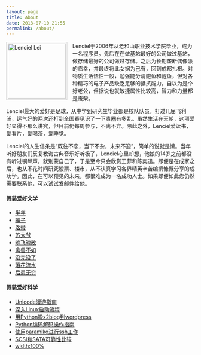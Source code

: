 ```yaml
---
layout: page
title: About
date: 2013-07-10 21:55
permalink: /about/
---
```


<img class="pad" style="border: 1px solid #cccccc; padding: 3px; margin-right: 1em;" title="Lenciel Li" src="../downloads/images/wu_kong.jpg" alt="Lenciel Lei" width="155" height="147" align="left" />
Lenciel于2006年从老和山职业技术学院毕业，成为一名程序员。先后在在做基站最好的公司做过基站，做存储最好的公司做过存储。之后为长期垄断偶像派的临幸，并最终将此女据为己有，回到成都扎根。对物质生活悟性一般，勉强能分清鲍鱼和鲤鱼，但对各种精巧的电子产品缺乏足够的抵抗能力。自以为是个好老公，但据说也就敏捷属性比较高，智力和力量都是废柴。

Lenciel最大的爱好是足球，从中学到研究生毕业都是校队队员，打过几届飞利浦，运气好的两次还打到全国赛见识了一下贵圈有多乱。虽然生活在天朝，这项爱好显得不那么讲究，但目前仍每周参与，不离不弃。除此之外，Lenciel爱读书，爱看片，爱喝茶，爱睡觉。

Lenciel的人生信条是“既往不恋，当下不杂，未来不迎”，简单的说就是懒。当年听好朋友们反复教诲古典音乐好听极了，Lenciel心里却想，他娘的14岁之前都没有听过钢琴声，就别蒙自己了，于是至今只会欣赏王菲和陈奕迅。即便是在成家之后，也从不花时间研究股票、楼市，从不认真学习各界精英辛苦编撰慷慨分享的成功学。因此，在可以预见的未来，都很难成为一名成功人士。如果即便如此您仍然需要联系他，可以试试发邮件给他。

#### **假装爱好文学**

*   [半年][3]
*   [骗子][4]
*   [洛带][5]
*   <a href="https://lenciel.com/2017/03/tale-of-an-old-man/" target="_blank">苏大爷</a>
*   [魂飞魄散][6]
*   [禽兽不如][7]
*   <a href="https://lenciel.com/2009/08/the-rain-stopped/" target="_blank">没完没了</a>
*   <a href="https://lenciel.com/2008/05/forget-everything/" target="_blank">落花流水</a>
*   <a href="https://lenciel.com/2008/07/write-no-letter/" target="_blank">后患无穷</a>


#### **假装爱好科学**

*   <a title="Unicode漫游指南" href="https://lenciel.com/docs/unicode-complete/" target="_blank">Unicode漫游指南</a>
*   [深入Linux启动流程][8]
*   <a href="https://lenciel.com/docs/x2blog-to-wordpress/" target="_blank">用Python搬x2blog到wordpress</a>
*   <a href="https://lenciel.com/docs/unicode-in-python/" target="_blank">Python编码解码操作指南</a>
*   <a href="https://lenciel.com/2009/04/ssh-using-paramiko/" target="_blank">使用paramiko进行ssh工作</a>
*   <a href="https://lenciel.com/docs/scsi-sata-reliability" target="_blank">SCSI和SATA可靠性比较</a>
*   <a href="https://lenciel.com/2011/09/width_with_percentage_in_css/" target="_blank">width:100%</a>


 [1]: http://www.flickr.com/photos/lenciel/6465436339/
 [2]: http://weibo.com/lenciel
 [3]: https://lenciel.com/2010/03/half-a-year/
 [4]: https://lenciel.com/2008/10/the-cheator/
 [5]: https://lenciel.com/2010/05/luo-dai-tour/
 [6]: https://lenciel.com/2008/10/memo-of-the-old-man/
 [7]: https://lenciel.com/2008/06/weng-an/
 [8]: https://lenciel.com/docs/dive-into-linux-boot/
